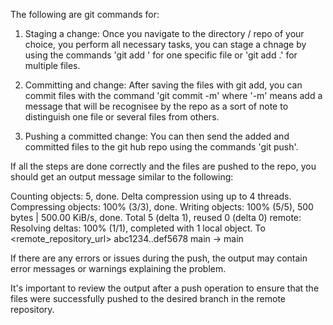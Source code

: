 The following are git commands for:

1. Staging a change: Once you navigate to the directory / repo of your choice, you perform all necessary tasks, you can stage a chnage by using the commands 'git add <filename>' for one specific file or 'git add .' for multiple files.

2. Committing and change: After saving the files with git add, you can commit files with the command 'git commit -m' where '-m' means add a message that will be recognisee by the repo as a sort of note to distinguish one file or several files from others.

3. Pushing a committed change: You can then send the added and committed files to the git hub repo using the commands 'git push'.

If all the steps are done correctly and the files are pushed to the repo, you should get an output message similar to the following:

Counting objects: 5, done.
Delta compression using up to 4 threads.
Compressing objects: 100% (3/3), done.
Writing objects: 100% (5/5), 500 bytes | 500.00 KiB/s, done.
Total 5 (delta 1), reused 0 (delta 0)
remote: Resolving deltas: 100% (1/1), completed with 1 local object.
To <remote_repository_url>
   abc1234..def5678  main -> main

If there are any errors or issues during the push, the output may contain error messages or warnings explaining the problem.

It's important to review the output after a push operation to ensure that the files were successfully pushed to the desired branch in the remote repository.
